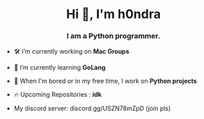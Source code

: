 <h1 align="center">Hi 👋, I'm h0ndra</h1>
<h3 align="center">I am a Python programmer.</h3>

- 🛠️ I’m currently working on **Mac Groups**

- 🌱 I’m currently learning **GoLang**

- 🚀 When I'm bored or in my free time, I work on **Python projects**

- 🔥 Upcoming Repositories : **idk**

- My discord server: discord.gg/USZN78mZpD (join pls)
